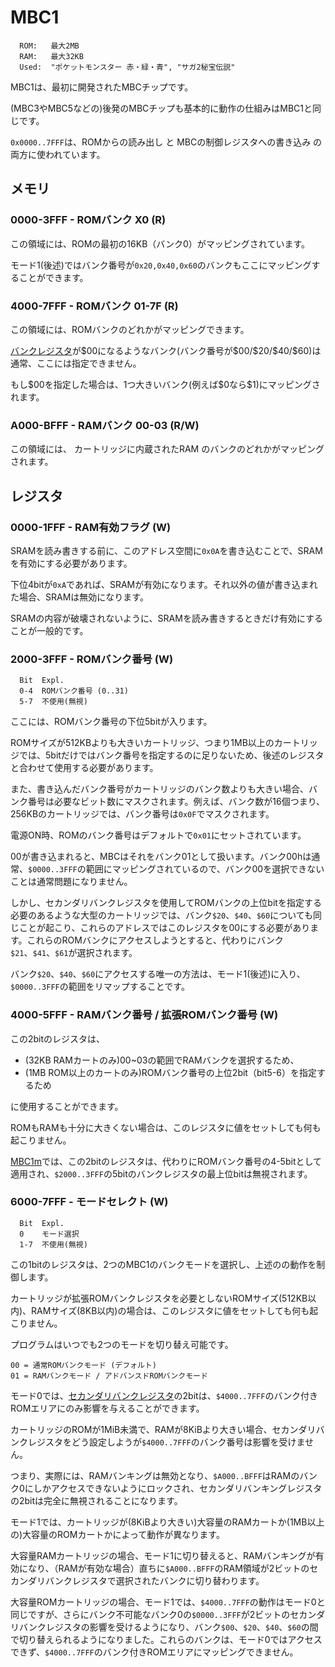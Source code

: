 # MBC1

```
  ROM:   最大2MB
  RAM:   最大32KB
  Used:  "ポケットモンスター 赤・緑・青", "サガ2秘宝伝説"
```

MBC1は、最初に開発されたMBCチップです。

(MBC3やMBC5などの)後発のMBCチップも基本的に動作の仕組みはMBC1と同じです。

`0x0000..7FFF`は、ROMからの読み出し と MBCの制御レジスタへの書き込み の両方に使われています。

## メモリ

### 0000-3FFF - ROMバンク X0 (R)

この領域には、ROMの最初の16KB（バンク0）がマッピングされています。

モード1(後述)ではバンク番号が`0x20,0x40,0x60`のバンクもここにマッピングすることができます。

### 4000-7FFF - ROMバンク 01-7F (R)

この領域には、ROMバンクのどれかがマッピングできます。

[バンクレジスタ](#2000-3fff---romバンク番号-w)が\$00になるようなバンク(バンク番号が\$00/\$20/\$40/\$60)は通常、ここには指定できません。

もし\$00を指定した場合は、1つ大きいバンク(例えば\$0なら\$1)にマッピングされます。

### A000-BFFF - RAMバンク 00-03 (R/W)

この領域には、 カートリッジに内蔵されたRAM のバンクのどれかがマッピングされます。

## レジスタ

### 0000-1FFF - RAM有効フラグ (W)

SRAMを読み書きする前に、このアドレス空間に`0x0A`を書き込むことで、SRAMを有効にする必要があります。

下位4bitが`0xA`であれば、SRAMが有効になります。それ以外の値が書き込まれた場合、SRAMは無効になります。

SRAMの内容が破壊されないように、SRAMを読み書きするときだけ有効にすることが一般的です。

### 2000-3FFF - ROMバンク番号 (W)

```
  Bit  Expl.
  0-4  ROMバンク番号 (0..31)
  5-7  不使用(無視)
```

ここには、ROMバンク番号の下位5bitが入ります。

ROMサイズが512KBよりも大きいカートリッジ、つまり1MB以上のカートリッジでは、5bitだけではバンク番号を指定するのに足りないため、後述のレジスタと合わせて使用する必要があります。

また、書き込んだバンク番号がカートリッジのバンク数よりも大きい場合、バンク番号は必要なビット数にマスクされます。例えば、バンク数が16個つまり、256KBのカートリッジでは、バンク番号は`0x0F`でマスクされます。

電源ON時、ROMのバンク番号はデフォルトで`0x01`にセットされています。

00が書き込まれると、MBCはそれをバンク01として扱います。バンク00hは通常、`$0000..3FFF`の範囲にマッピングされているので、バンク00を選択できないことは通常問題になりません。

しかし、セカンダリバンクレジスタを使用してROMバンクの上位bitを指定する必要のあるような大型のカートリッジでは、バンク`$20`、`$40`、`$60`についても同じことが起こり、これらのアドレスではこのレジスタを00にする必要があります。これらのROMバンクにアクセスしようとすると、代わりにバンク`$21`、`$41`、`$61`が選択されます。

バンク`$20`、`$40`、`$60`にアクセスする唯一の方法は、モード1(後述)に入り、`$0000..3FFF`の範囲をリマップすることです。

### 4000-5FFF - RAMバンク番号 / 拡張ROMバンク番号 (W)

この2bitのレジスタは、

- (32KB RAMカートのみ)00~03の範囲でRAMバンクを選択するため、
- (1MB ROM以上のカートのみ)ROMバンク番号の上位2bit（bit5-6）を指定するため

に使用することができます。

ROMもRAMも十分に大きくない場合は、このレジスタに値をセットしても何も起こりません。

[MBC1m](mbc1m.md#mbc1m)では、この2bitのレジスタは、代わりにROMバンク番号の4-5bitとして適用され、`$2000..3FFF`の5bitのバンクレジスタの最上位bitは無視されます。

### 6000-7FFF - モードセレクト (W)

```
  Bit  Expl.
  0    モード選択
  1-7  不使用(無視)
```

この1bitのレジスタは、2つのMBC1のバンクモードを選択し、上述のの動作を制御します。

カートリッジが拡張ROMバンクレジスタを必要としないROMサイズ(512KB以内)、RAMサイズ(8KB以内)の場合は、このレジスタに値をセットしても何も起こりません。

プログラムはいつでも2つのモードを切り替え可能です。

```
00 = 通常ROMバンクモード (デフォルト)
01 = RAMバンクモード / アドバンスドROMバンクモード
```

モード0では、[セカンダリバンクレジスタ](#4000-5fff---ramバンク番号--romバンク番号の上位bit-w)の2bitは、`$4000..7FFF`のバンク付きROMエリアにのみ影響を与えることができます。

カートリッジのROMが1MiB未満で、RAMが8KiBより大きい場合、セカンダリバンクレジスタをどう設定しようが`$4000..7FFF`のバンク番号は影響を受けません。

つまり、実際には、RAMバンキングは無効となり、`$A000..BFFF`はRAMのバンク0にしかアクセスできないようにロックされ、セカンダリバンキングレジスタの2bitは完全に無視されることになります。

モード1では、カートリッジが(8KiBより大きい)大容量のRAMカートか(1MB以上の)大容量のROMカートかによって動作が異なります。

大容量RAMカートリッジの場合、モード1に切り替えると、RAMバンキングが有効になり、（RAMが有効な場合）直ちに`$A000..BFFF`のRAM領域が2ビットのセカンダリバンクレジスタで選択されたバンクに切り替わります。

大容量ROMカートリッジの場合、モード1では、`$4000..7FFF`の動作はモード0と同じですが、さらにバンク不可能なバンク0の`$0000..3FFF`が2ビットのセカンダリバンクレジスタの影響を受けるようになり、バンク`$00`、`$20`、`$40`、`$60`の間で切り替えられるようになりました。これらのバンクは、モード0ではアクセスできず、`$4000..7FFF`のバンク付きROMエリアにマッピングできません。

